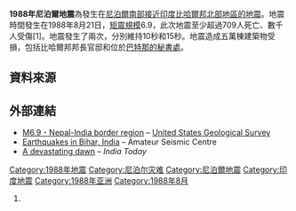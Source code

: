 **1988年尼泊爾地震**為發生在[尼泊爾南部接近](https://zh.wikipedia.org/wiki/尼泊爾 "wikilink")[印度](../Page/印度.md "wikilink")[比哈爾邦北部地區的](https://zh.wikipedia.org/wiki/比哈爾邦 "wikilink")[地震](../Page/地震.md "wikilink")。地震時間發生在1988年8月21日，[矩震規模](https://zh.wikipedia.org/wiki/矩震級 "wikilink")6.9，此次地震至少超過709人死亡、數千人受傷\[1\]。地震發生了兩次，分別維持10秒和15秒。地震造成五萬棟建築物受損，包括比哈爾邦邦長官邸和位於[巴特那的秘書處](../Page/巴特那.md "wikilink")。

## 資料來源

## 外部連結

  - [M6.9 - Nepal-India border
    region](http://earthquake.usgs.gov/earthquakes/eventpage/usp0003k6t#general_summary)
    – [United States Geological
    Survey](https://zh.wikipedia.org/wiki/United_States_Geological_Survey "wikilink")
  - [Earthquakes in Bihar,
    India](http://asc-india.org/seismi/seis-bihar.htm) – Amateur Seismic
    Centre
  - [A devastating
    dawn](http://indiatoday.intoday.in/story/earthquake-tremors-leave-trail-of-death-damage-in-bihar-nepal/1/329724.html)
    – *India Today*

[Category:1988年地震](https://zh.wikipedia.org/wiki/Category:1988年地震 "wikilink")
[Category:尼泊尔灾难](https://zh.wikipedia.org/wiki/Category:尼泊尔灾难 "wikilink")
[Category:尼泊爾地震](https://zh.wikipedia.org/wiki/Category:尼泊爾地震 "wikilink")
[Category:印度地震](https://zh.wikipedia.org/wiki/Category:印度地震 "wikilink")
[Category:1988年亚洲](https://zh.wikipedia.org/wiki/Category:1988年亚洲 "wikilink")
[Category:1988年8月](https://zh.wikipedia.org/wiki/Category:1988年8月 "wikilink")

1.